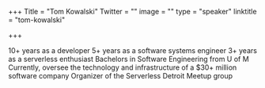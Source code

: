 +++
Title = "Tom Kowalski"
Twitter = ""
image = ""
type = "speaker"
linktitle = "tom-kowalski"

+++

10+ years as a developer 
5+ years as a software systems engineer
3+ years as a serverless enthusiast
Bachelors in Software Engineering from U of M
Currently, oversee the technology and infrastructure of a $30+ million software company 
Organizer of the Serverless Detroit Meetup group
